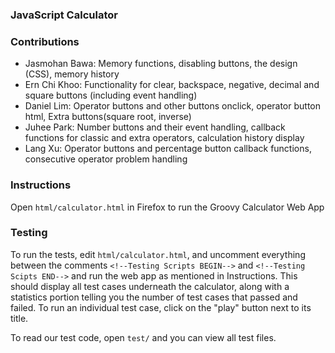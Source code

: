 ### JavaScript Calculator

### Contributions
* Jasmohan Bawa: Memory functions, disabling buttons, the design (CSS), memory history
* Ern Chi Khoo: Functionality for clear, backspace, negative, decimal and square buttons (including event handling)
* Daniel Lim: Operator buttons and other buttons onclick, operator button html, Extra buttons(square root, inverse)
* Juhee Park: Number buttons and their event handling, callback functions for classic and extra operators, calculation history display
* Lang Xu: Operator buttons and percentage button callback functions, consecutive operator problem handling

### Instructions
Open `html/calculator.html` in Firefox to run the Groovy Calculator Web App

### Testing
To run the tests, edit `html/calculator.html`, and uncomment everything between the comments `<!--Testing Scripts BEGIN-->` and `<!--Testing Scipts END-->` and run the web app as mentioned in Instructions. This should display all test cases underneath the calculator, along with a statistics portion telling you the number of test cases that passed and failed. To run an individual test case, click on the "play" button next to its title.

To read our test code, open `test/` and you can view all test files.
